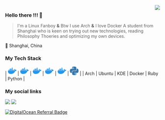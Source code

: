 <img align="right" src="https://github-readme-stats.vercel.app/api?username=ravachol-yang&show_icons=true&icon_color=805AD5&text_color=718096&bg_color=ffffff" />

### Hello there !!! 👋
> I'm a Linux Fanboy **&** Btw I use Arch **&** I love Docker
A student from Shanghai who is keen on trying out new technologies, reading Philosophy Thoeries and optimizing my own devices.

🧭 Shanghai, China

### My Tech Stack

| <img height="28" src="https://github.com/ravachol-yang/ravachol-yang/raw/master/assets/img/docker.svg"> | <img height="28" src="https://github.com/ravachol-yang/ravachol-yang/raw/master/assets/img/docker.svg"> | <img height="28" src="https://github.com/ravachol-yang/ravachol-yang/raw/master/assets/img/docker.svg"> | <img height="28" src="https://github.com/ravachol-yang/ravachol-yang/raw/master/assets/img/docker.svg"> | <img height="28" src="https://github.com/ravachol-yang/ravachol-yang/raw/master/assets/img/docker.svg"> | <img height="28" src="https://github.com/ravachol-yang/ravachol-yang/raw/master/assets/img/python.svg"> |
| Arch | Ubuntu | KDE | Docker | Ruby | Python |

### My social links
[![](https://img.shields.io/badge/Bilibili-Ravachol-E6162D?style=flat-square&logo=bilibili&logoColor=ffffff)](https://space.bilibili.com/442263994)
[![](https://img.shields.io/badge/Telegram-Ravachol-00A1D6?style=flat-square&logo=telegram&logoColor=ffffff)](https://t.me/ravachol_yang)

[![DigitalOcean Referral Badge](https://web-platforms.sfo2.digitaloceanspaces.com/WWW/Badge%202.svg)](https://www.digitalocean.com/?refcode=835379d82fb8&utm_campaign=Referral_Invite&utm_medium=Referral_Program&utm_source=badge)
